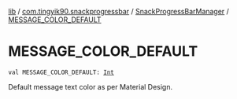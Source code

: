 [lib](../../index.md) / [com.tingyik90.snackprogressbar](../index.md) / [SnackProgressBarManager](index.md) / [MESSAGE_COLOR_DEFAULT](./-m-e-s-s-a-g-e_-c-o-l-o-r_-d-e-f-a-u-l-t.md)

# MESSAGE_COLOR_DEFAULT

`val MESSAGE_COLOR_DEFAULT: `[`Int`](https://kotlinlang.org/api/latest/jvm/stdlib/kotlin/-int/index.html)

Default message text color as per Material Design.

